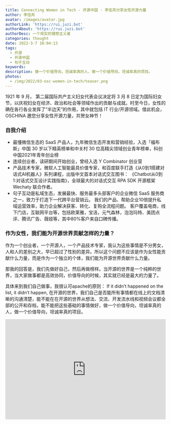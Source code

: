 ```yaml
---
title: Connecting Women in Tech - 开源中国 - 李佳芮分享女性开源力量
author: 李佳芮
avatar: /images/avatar.jpg
authorLink: 'https://rui.juzi.bot'
authorAbout: 'https://rui.juzi.bot'
authorDesc: 一个现实的理想主义者
categories: thought
date: 2022-3-7 10:04:13
tags:
  - 开源
  - 开源中国
  - 句子互动
keywords:
description: 做一个价值导向，坦诚率真的人，做一个价值导向，坦诚率真的项目。
photos:
  - /img/2022/03-osc-women-in-tech/teaser.png
---
```


1921 年 9 月， 第二届国际共产主义妇女代表会议决定将 3 月 8 日定为国际妇女节，以庆祝妇女在经济、政治和社会等领域作出的贡献与成就。时至今日，女性的确在各行各业发挥了“半边天”的作用，其中就包括 IT 行业/开源领域。借此机会，OSCHINA 邀您分享女性开源力量，共贺女神节！

### 自我介绍

- 最懂微信生态的 SaaS 产品人，九年微信生态开发和营销经验，入选「福布斯」中国 30 岁以下精英榜单和中关村 30 位高精尖领域创业青年榜单，科创中国2021年青年创业榜
- 连续创业者，读研期间开始创业，曾经入选 Y Combinator 创业营
- 产品技术专家，微软人工智能最具价值专家，和百度联手打造《从0到1搭建对话式AI机器人》系列课程，出版中文首本对话式交互图书： 《Chatbot从0到1:对话式交互设计实践指南》，全球最大的对话式交互 RPA SDK 开源框架 Wechaty 联合作者。
- 句子互动是私域生态，发展最快、服务最多头部客户的企业微信 SaaS 服务商之一，致力于打造下一代跨平台营销云。 我们的产品、帮助企业10倍提升私域运营效率，助力企业解决获客、转化、复购全流程问题。 客户覆盖电商，线下门店，互联网平台等，包括欧莱雅，宝洁，元气森林，泡泡玛特、美团点评、腾讯广告、薇娅等，其中80%客户来自口碑传播。

### 作为女性，我们能为开源世界贡献怎样的力量？

作为一个创业者，一个开源人，一个产品技术专家，我认为这些事情是不分男女，人和人的差别之大，早已超过了性别的差异。所以这个问题不应该是作为女性能贡献什么力量，而是作为一个独立的个体，我们能为开源世界贡献什么力量。

那我的回答是，我们先做好自己，然后再做榜样。当开源的世界是一个纯粹的世界，当大家做事都是高效协同，价值导向的时候，其实就已经是最大的力量了。

具体来到我们自己做事，我很认可apache的原则： If it didn’t happened on the list, it didn’t happen, 在开源的世界，我们自己是否能所有事情都在线上的文档清晰的沟通清楚，能不能在在开源的世界从想法、交流、开发流水线和视频会议都全部的公开和存档，能不能把这些基础的事情做好，做一个价值导向，坦诚率真的人，做一个价值导向，坦诚率真的项目。

<div class="video-container" style="
    position: relative;
    padding-bottom:56.25%;
    padding-top:30px;
    height:0;
    overflow:hidden;
">
<iframe width="560" height="315" src="https://www.youtube.com/embed/JaBObasX2_o?start=85" frameborder="0" allowfullscreen="" style="
    position: absolute;
    top:0;
    left:0;
    width:100%;
    height:100%;
"></iframe></div>
